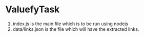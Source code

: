 # ValuefyTask
1) index.js is the main file which is to be run using nodejs
2) data/links.json is the file which will have the extracted links.
